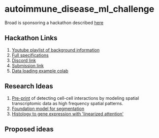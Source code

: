 # autoimmune_disease_ml_challenge

Broad is sponsoring a hackathon described [here](http://broad.io/MLC-2024)

## Hackathon Links 

1. [Youtube playlist of background information](https://youtube.com/playlist?list=PLlMMtlgw6qNhqMxU8C2V_zsuhlqIgpW6y&si=dSKVUUvPOQCC0tyE)
2. [Full specifications](https://docs.crunchdao.com/competitions/competitions/broad-institute-autoimmune-disease/full-specifications)
3. [Discord link](https://discord.gg/zCfy4ZZF)
4. [Submission link](https://hub.crunchdao.com/competitions/broad-1)
5. [Data loading example colab](https://colab.research.google.com/github/crunchdao/quickstarters/blob/master/competitions/broad-1/quickstarters/basic-eda/basic-EDA.ipynb)

## Research Ideas

1. [Pre-print](https://www.biorxiv.org/content/10.1101/2024.08.14.607982v1.full.pdf) of detecting cell-cell interactions by modeling spatial transcriptomic data as high frequency spatial patterns.
2. [Foundation model for segmentation](https://www.nature.com/articles/s41592-024-02499-w)
3. [Histology to gene expression with 'linearized attention'](https://www.nature.com/articles/s41467-024-54182-5)

## Proposed ideas
